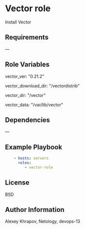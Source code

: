Vector role
=========

Install Vector

Requirements
------------

—

Role Variables
--------------

vector_ver: "0.21.2"

vector_download_dir: "/vectordistrib"

vector_dir: "/vector"

vector_data: "/var/lib/vector"

Dependencies
------------

—

Example Playbook
----------------

```yaml
    - hosts: servers
      roles:
         - vector-role
```

License
-------

BSD

Author Information
------------------

Alexey Khrapov,  Netology, devops-13
